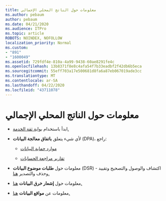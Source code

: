 ```yaml
---
title: معلومات حول الناتج المحلي الإجمالي
ms.author: pebaum
author: pebaum
ms.date: 04/21/2020
ms.audience: ITPro
ms.topic: article
ROBOTS: NOINDEX, NOFOLLOW
localization_priority: Normal
ms.custom:
- "891"
- "1600049"
ms.assetid: 729fdf4e-810a-4a99-9438-60ae8291fe4c
ms.openlocfilehash: 13b8371f8e8c4afa54f7b33eadbf2f42db6b5eca
ms.sourcegitcommit: 55eff703a17e500681d8fa6a87eb067019ade3cc
ms.translationtype: MT
ms.contentlocale: ar-SA
ms.lasthandoff: 04/22/2020
ms.locfileid: "43711078"
---
```

# <a name="information-about-gdpr"></a>معلومات حول الناتج المحلي الإجمالي

- ابدأ باستخدام [بوابة ثقة الخدمة.](https://servicetrust.microsoft.com/ViewPage/GDPRGetStarted)

- لأي شيء يتعلق **باتفاق معالجة البيانات** (DPA)، راجع:

  - [موارد حماية البيانات](https://servicetrust.microsoft.com/ViewPage/TrustDocuments)

  - [تقارير مراجعة الحسابات](https://servicetrust.microsoft.com/ViewPage/MSComplianceGuide)

- معلومات حول **طلبات موضوع البيانات** (DSR) - اكتشاف والوصول والتصحيح وتقييد وحذف والتصدير [هنا.](https://docs.microsoft.com/microsoft-365/compliance/gdpr-dsr-office365)

- معلومات حول **إشعار خرق البيانات** [هنا.](https://servicetrust.microsoft.com/ViewPage/GDPRBreach)

- معلومات عن **مواقع البيانات** [هنا.](https://products.office.com/where-is-your-data-located?ms.officeurl=datamaps&amp;geo=All#All)
